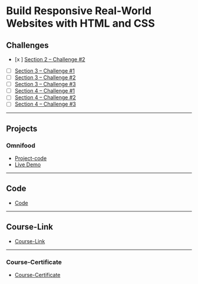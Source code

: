 # Build Responsive Real-World Websites with HTML and CSS
## Challenges
- [x ] [Section 2 – Challenge #2](./Challenges/01-Challenges/)
- [ ] [Section 3 – Challenge #1](./Challenges/02-Challenges/)
- [ ] [Section 3 – Challenge #2](./Challenges/03-Challenges/)
- [ ] [Section 3 – Challenge #3](./Challenges/04-Challenges/)
- [ ] [Section 4 – Challenge #1](./Challenges/05-Challenges/)
- [ ] [Section 4 – Challenge #2](./Challenges/06-Challenges/)
- [ ] [Section 4 – Challenge #3](./Challenges/07-Challenges/)
---
## Projects
### Omnifood
- [Project-code](./Projects/Omnifood) <br>
- [Live Demo](https://omnifood.dev/)
---
## Code
- [Code](Code)
---
## Course-Link
- [Course-Link](https://www.udemy.com/course/design-and-develop-a-killer-website-with-html5-and-css3)<br>
---
### Course-Certificate
- [Course-Certificate](https://www.udemy.com/certificate/UC-74aa492a-6633-4cd7-9ec9-ae3390a17274/) <br>
